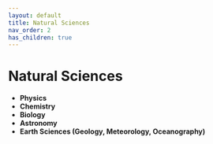 ```yaml
---
layout: default
title: Natural Sciences
nav_order: 2
has_children: true
---
```

# **Natural Sciences**

- **Physics**
- **Chemistry**
- **Biology**
- **Astronomy**
- **Earth Sciences (Geology, Meteorology, Oceanography)**

